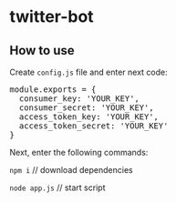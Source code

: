 # twitter-bot

## How to use

Create <code>config.js</code> file and enter next code:
<pre>
module.exports = {
  consumer_key: 'YOUR_KEY',
  consumer_secret: 'YOUR_KEY',
  access_token_key: 'YOUR_KEY',
  access_token_secret: 'YOUR_KEY'
}
</pre>

Next, enter the following commands:

<code>npm i</code> // download dependencies

<code>node app.js</code> // start script
